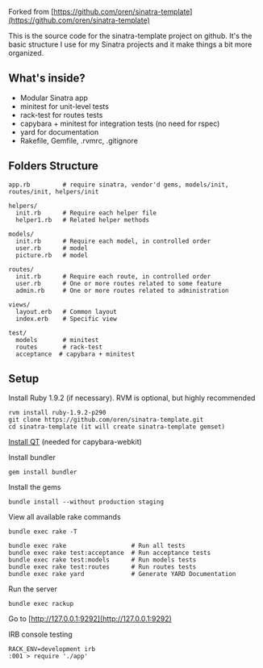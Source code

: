 Forked from [https://github.com/oren/sinatra-template](https://github.com/oren/sinatra-template)

This is the source code for the sinatra-template project on github.
It's the basic structure I use for my Sinatra projects and it make things a bit more organized.

What's inside?
--------------

* Modular Sinatra app
* minitest for unit-level tests
* rack-test for routes tests
* capybara + minitest for integration tests (no need for rspec)
* yard for documentation
* Rakefile, Gemfile, .rvmrc, .gitignore

Folders Structure
------------------

    app.rb         # require sinatra, vendor'd gems, models/init, routes/init, helpers/init

    helpers/
      init.rb      # Require each helper file
      helper1.rb   # Related helper methods

    models/
      init.rb      # Require each model, in controlled order
      user.rb      # model
      picture.rb   # model

    routes/
      init.rb      # Require each route, in controlled order
      user.rb      # One or more routes related to some feature
      admin.rb     # One or more routes related to administration

    views/
      layout.erb   # Common layout
      index.erb    # Specific view

    test/
      models       # minitest
      routes       # rack-test
      acceptance  # capybara + minitest

Setup
-----

Install Ruby 1.9.2 (if necessary). RVM is optional, but highly recommended

    rvm install ruby-1.9.2-p290
    git clone https://github.com/oren/sinatra-template.git
    cd sinatra-template (it will create sinatra-template gemset)

[Install QT](https://github.com/thoughtbot/capybara-webkit/wiki/Installing-QT) (needed for capybara-webkit)

Install bundler

    gem install bundler

Install the gems

    bundle install --without production staging

View all available rake commands

    bundle exec rake -T

    bundle exec rake                  # Run all tests
    bundle exec rake test:acceptance  # Run acceptance tests
    bundle exec rake test:models      # Run models tests
    bundle exec rake test:routes      # Run routes tests
    bundle exec rake yard             # Generate YARD Documentation

Run the server

    bundle exec rackup

Go to [http://127.0.0.1:9292](http://127.0.0.1:9292)

IRB console testing

    RACK_ENV=development irb
    :001 > require './app'

